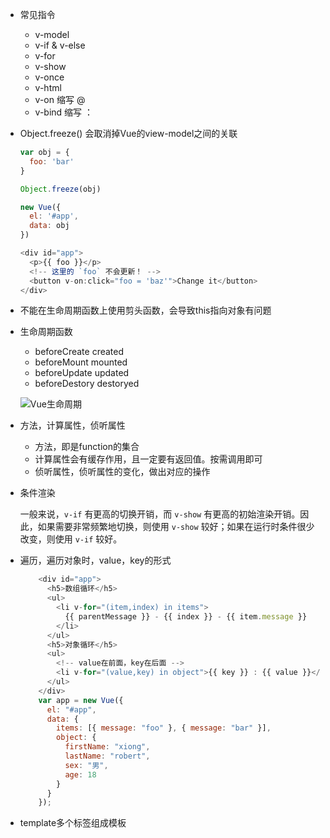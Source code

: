 * 常见指令

  * v-model
  * v-if & v-else 
  * v-for
  * v-show
  * v-once
  * v-html
  * v-on 缩写 @
  * v-bind 缩写 ：

* Object.freeze()  会取消掉Vue的view-model之间的关联

  ```javascript
  var obj = {
    foo: 'bar'
  }
  
  Object.freeze(obj)
  
  new Vue({
    el: '#app',
    data: obj
  })
  ```

  ```javascript
  <div id="app">
    <p>{{ foo }}</p>
    <!-- 这里的 `foo` 不会更新！ -->
    <button v-on:click="foo = 'baz'">Change it</button>
  </div>
  ```

* 不能在生命周期函数上使用剪头函数，会导致this指向对象有问题

* 生命周期函数

  * beforeCreate created
  * beforeMount mounted
  * beforeUpdate updated
  * beforeDestory destoryed

  ![Vue生命周期](https://cn.vuejs.org/images/lifecycle.png)

* 方法，计算属性，侦听属性

  * 方法，即是function的集合
  * 计算属性会有缓存作用，且一定要有返回值。按需调用即可
  * 侦听属性，侦听属性的变化，做出对应的操作

* 条件渲染

  一般来说，`v-if` 有更高的切换开销，而 `v-show` 有更高的初始渲染开销。因此，如果需要非常频繁地切换，则使用 `v-show` 较好；如果在运行时条件很少改变，则使用 `v-if` 较好。

* 遍历，遍历对象时，value，key的形式

  ```javascript
      <div id="app">
        <h5>数组循环</h5>
        <ul>
          <li v-for="(item,index) in items">
            {{ parentMessage }} - {{ index }} - {{ item.message }}
          </li>
        </ul>
        <h5>对象循环</h5>
        <ul>
          <!-- value在前面，key在后面 -->
          <li v-for="(value,key) in object">{{ key }} : {{ value }}</li>
        </ul>
      </div>
      var app = new Vue({
        el: "#app",
        data: {
          items: [{ message: "foo" }, { message: "bar" }],
          object: {
            firstName: "xiong",
            lastName: "robert",
            sex: "男",
            age: 18
          }
        }
      });
  ```

* template多个标签组成模板